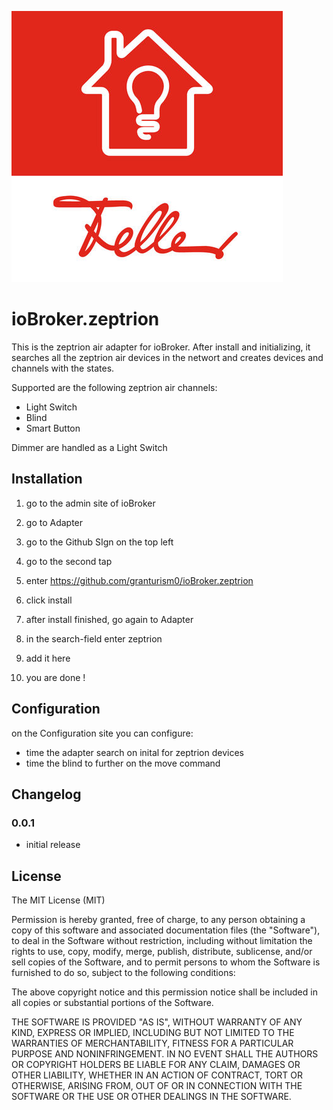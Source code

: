 ![Logo](admin/zeptrion.png)

# ioBroker.zeptrion


This is the zeptrion air adapter for ioBroker.
After install and initializing, it searches all the zeptrion air devices in the networt and creates devices and channels with the states.

Supported are the following zeptrion air channels:

- Light Switch
- Blind
- Smart Button

Dimmer are handled as a Light Switch

## Installation

1. go to the admin site of ioBroker
2. go to Adapter
3. go to the Github SIgn on the top left
4. go to the second tap
5. enter https://github.com/granturism0/ioBroker.zeptrion
6. click install

7. after install finished, go again to Adapter
8. in the search-field enter zeptrion
9. add it here
10. you are done !

## Configuration

on the Configuration site you can configure:

- time the adapter search on inital for zeptrion devices
- time the blind to further on the move command

## Changelog

### 0.0.1

- initial release

## License

The MIT License (MIT)

Permission is hereby granted, free of charge, to any person obtaining a copy
of this software and associated documentation files (the "Software"), to deal
in the Software without restriction, including without limitation the rights
to use, copy, modify, merge, publish, distribute, sublicense, and/or sell
copies of the Software, and to permit persons to whom the Software is
furnished to do so, subject to the following conditions:

The above copyright notice and this permission notice shall be included in
all copies or substantial portions of the Software.

THE SOFTWARE IS PROVIDED "AS IS", WITHOUT WARRANTY OF ANY KIND, EXPRESS OR
IMPLIED, INCLUDING BUT NOT LIMITED TO THE WARRANTIES OF MERCHANTABILITY,
FITNESS FOR A PARTICULAR PURPOSE AND NONINFRINGEMENT. IN NO EVENT SHALL THE
AUTHORS OR COPYRIGHT HOLDERS BE LIABLE FOR ANY CLAIM, DAMAGES OR OTHER
LIABILITY, WHETHER IN AN ACTION OF CONTRACT, TORT OR OTHERWISE, ARISING FROM,
OUT OF OR IN CONNECTION WITH THE SOFTWARE OR THE USE OR OTHER DEALINGS IN
THE SOFTWARE.
